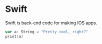 # Swift
Swift is back-end code for making IOS apps.

```swift
var a: String = "Pretty cool, right?"
print(a)
```

